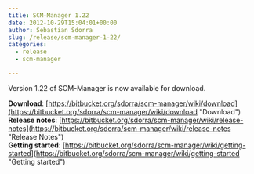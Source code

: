 ```yaml
---
title: SCM-Manager 1.22
date: 2012-10-29T15:04:01+00:00
author: Sebastian Sdorra
slug: /release/scm-manager-1-22/
categories:
  - release
  - scm-manager

---
```

Version 1.22 of SCM-Manager is now available for download.

**Download**: [https://bitbucket.org/sdorra/scm-manager/wiki/download](https://bitbucket.org/sdorra/scm-manager/wiki/download "Download")  
**Release notes**: [https://bitbucket.org/sdorra/scm-manager/wiki/release-notes](https://bitbucket.org/sdorra/scm-manager/wiki/release-notes "Release Notes")  
**Getting started**: [https://bitbucket.org/sdorra/scm-manager/wiki/getting-started](https://bitbucket.org/sdorra/scm-manager/wiki/getting-started "Getting started")

